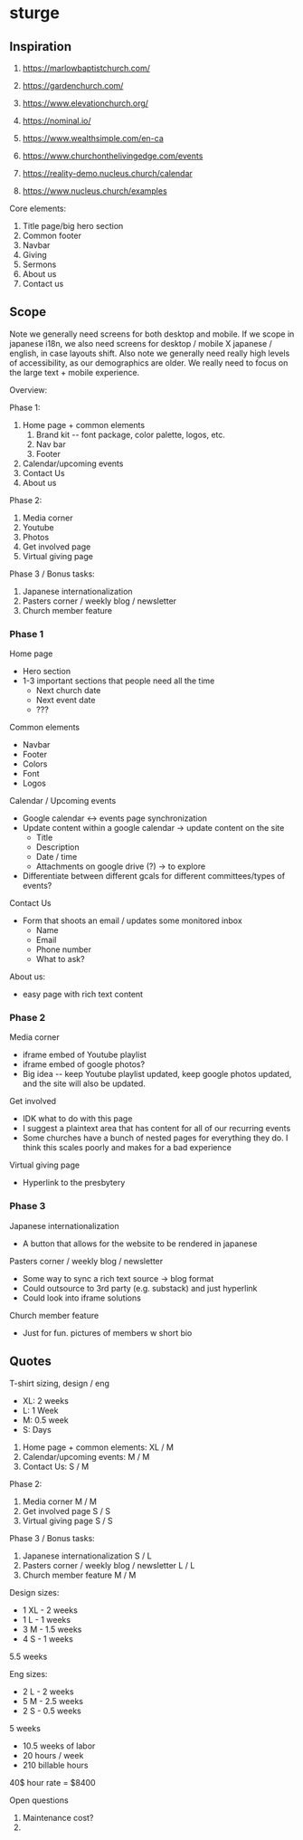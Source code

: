# sturge

## Inspiration

1. https://marlowbaptistchurch.com/
2. https://gardenchurch.com/
3. https://www.elevationchurch.org/
4. https://nominal.io/
5. https://www.wealthsimple.com/en-ca
6. https://www.churchonthelivingedge.com/events
  
8. https://reality-demo.nucleus.church/calendar
9. https://www.nucleus.church/examples

Core elements:

1. Title page/big hero section
2. Common footer
3. Navbar
4. Giving
5. Sermons
6. About us
7. Contact us

## Scope

Note we generally need screens for both desktop and mobile. If we scope in japanese i18n, we also need screens for desktop / mobile X japanese / english, in case layouts shift. Also note we generally need really high levels of accessibility, as our demographics are older. We really need to focus on the large text + mobile experience.

Overview:

Phase 1:
1. Home page + common elements
    1. Brand kit -- font package, color palette, logos, etc.
    2. Nav bar
    3. Footer
4. Calendar/upcoming events
5. Contact Us
6. About us

Phase 2:
1. Media corner
  2. Youtube
  3. Photos
4. Get involved page
6. Virtual giving page

Phase 3 / Bonus tasks:
1. Japanese internationalization
2. Pasters corner / weekly blog / newsletter
3. Church member feature

### Phase 1

Home page

* Hero section
* 1-3 important sections that people need all the time
  * Next church date
  * Next event date
  * ???

Common elements

* Navbar
* Footer
* Colors
* Font
* Logos

Calendar / Upcoming events

* Google calendar <-> events page synchronization
* Update content within a google calendar -> update content on the site
  * Title
  * Description
  * Date / time
  * Attachments on google drive (?) -> to explore
* Differentiate between different gcals for different committees/types of events?

Contact Us

* Form that shoots an email / updates some monitored inbox
  * Name
  * Email
  * Phone number
  * What to ask?

About us:

* easy page with rich text content

### Phase 2

Media corner

* iframe embed of Youtube playlist
* iframe embed of google photos?
* Big idea -- keep Youtube playlist updated, keep google photos updated, and the site will also be updated.

Get involved

* IDK what to do with this page
* I suggest a plaintext area that has content for all of our recurring events
* Some churches have a bunch of nested pages for everything they do. I think this scales poorly and makes for a bad experience

Virtual giving page

* Hyperlink to the presbytery

### Phase 3

Japanese internationalization

* A button that allows for the website to be rendered in japanese

Pasters corner / weekly blog / newsletter

* Some way to sync a rich text source -> blog format
* Could outsource to 3rd party (e.g. substack) and just hyperlink
* Could look into iframe solutions

Church member feature

* Just for fun. pictures of members w short bio

## Quotes

T-shirt sizing, design / eng
* XL: 2 weeks
* L: 1 Week
* M: 0.5 week
* S: Days


1. Home page + common elements: XL / M
4. Calendar/upcoming events: M / M
5. Contact Us: S / M

Phase 2:
1. Media corner M / M
4. Get involved page S / S
6. Virtual giving page S / S

Phase 3 / Bonus tasks:
1. Japanese internationalization S / L
2. Pasters corner / weekly blog / newsletter L / L
3. Church member feature M / M

Design sizes:
* 1 XL - 2 weeks
* 1 L - 1 weeks
* 3 M - 1.5 weeks
* 4 S - 1 weeks

5.5 weeks

Eng sizes:
* 2 L - 2 weeks
* 5 M - 2.5 weeks
* 2 S - 0.5 weeks

5 weeks

* 10.5 weeks of labor
* 20 hours / week
* 210 billable hours

40$ hour rate = $8400

Open questions

1. Maintenance cost?
2. 
